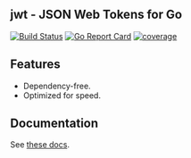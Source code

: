 ## jwt - JSON Web Tokens for Go

[![Build Status][travis-image]][travis-url]
[![Go Report Card][go-report-image]][go-report-url]
[![coverage][coverage-image]][coverage-url]

[travis-image]: https://travis-ci.org/cristalhq/jwt.svg?branch=master
[travis-url]: https://travis-ci.org/cristalhq/jwt
[go-report-image]: https://goreportcard.com/badge/github.com/cristalhq/jwt
[go-report-url]: https://goreportcard.com/report/github.com/cristalhq/jwt
[coverage-image]: https://coveralls.io/repos/github/cristalhq/jwt/badge.svg?branch=master
[coverage-url]: https://coveralls.io/github/cristalhq/jwt?branch=master

## Features

* Dependency-free.
* Optimized for speed.

## Documentation

See [these docs](https://godoc.org/github.com/cristalhq/jwt).
